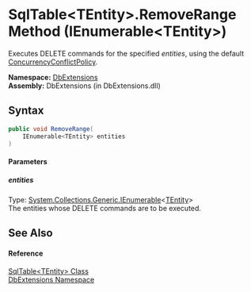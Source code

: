 SqlTable&lt;TEntity>.RemoveRange Method (IEnumerable&lt;TEntity>)
=================================================================
Executes DELETE commands for the specified *entities*, using the default [ConcurrencyConflictPolicy][1].

**Namespace:** [DbExtensions][2]  
**Assembly:** DbExtensions (in DbExtensions.dll)

Syntax
------

```csharp
public void RemoveRange(
	IEnumerable<TEntity> entities
)
```

#### Parameters

##### *entities*
Type: [System.Collections.Generic.IEnumerable][3]&lt;[TEntity][4]>  
The entities whose DELETE commands are to be executed.


See Also
--------

#### Reference
[SqlTable&lt;TEntity> Class][4]  
[DbExtensions Namespace][2]  

[1]: ../ConcurrencyConflictPolicy/README.md
[2]: ../README.md
[3]: http://msdn.microsoft.com/en-us/library/9eekhta0
[4]: README.md
